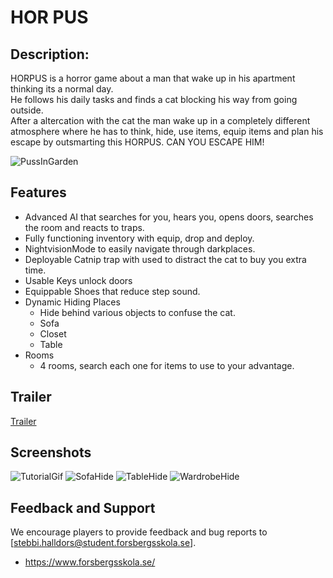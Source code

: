 # HOR PUS

<h2> Description: </h2>
HORPUS is a horror game about a man that wake up in his apartment thinking its a normal day. </br>
He follows his daily tasks and finds a cat blocking his way from going outside. </br>
After a altercation with the cat the man wake up in a completely different atmosphere where he has to think, hide, use items, equip items and plan his escape by outsmarting this HORPUS. 
CAN YOU ESCAPE HIM!

![PussInGarden](https://github.com/forsbergsskola-se/308-unreal-group-project-horpus/assets/112477158/6a06219a-fe3e-4eac-9b3a-b704e669e11a)

## Features
* Advanced AI that searches for you, hears you, opens doors, searches the room and reacts to traps.
* Fully functioning inventory with equip, drop and deploy.
* NightvisionMode to easily navigate through darkplaces.
* Deployable Catnip trap with used to distract the cat to buy you extra time.
* Usable Keys unlock doors 
* Equippable Shoes that reduce step sound.  
* Dynamic Hiding Places
  * Hide behind various objects to confuse the cat.
  * Sofa
  * Closet
  * Table
* Rooms
  * 4 rooms, search each one for items to use to your advantage. 

## Trailer

[Trailer](https://clipchamp.com/watch/yntYzllP63e)

## Screenshots

![TutorialGif](https://github.com/forsbergsskola-se/308-unreal-group-project-horpus/assets/112477158/69238207-2792-4a35-82c8-6ce7dc80df81)
![SofaHide](https://github.com/forsbergsskola-se/308-unreal-group-project-horpus/assets/112477158/15a2a6a8-116f-4e69-9d43-e4a2be8ede73)
![TableHide](https://github.com/forsbergsskola-se/308-unreal-group-project-horpus/assets/112477158/61bf28e7-d336-4ebf-a7b8-25ba8d6203b9)
![WardrobeHide](https://github.com/forsbergsskola-se/308-unreal-group-project-horpus/assets/112477158/275b288c-1b41-42ab-be51-d41ca586c2a1)


## Feedback and Support
We encourage players to provide feedback and bug reports to [stebbi.halldors@student.forsbergsskola.se]. </br>

* https://www.forsbergsskola.se/
